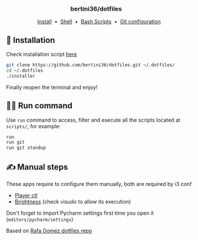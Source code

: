 <h3 align="center">
    bertini36/dotfiles
    <a href="linux">
        <img height="12" src="https://cdn.jsdelivr.net/npm/simple-icons@latest/icons/linux.svg" />
    </a>
</h3>
<p align="center">
  <a href="#-installation">Install</a>&nbsp;&nbsp;•&nbsp;
  <a href="shell">Shell</a>&nbsp;&nbsp;•&nbsp;
  <a href="scripts">Bash Scripts</a>&nbsp;&nbsp;•&nbsp;
  <a href="git/.gitconfig">Git configuration</a>
</p>

## 🚀 Installation
Check installation script [here](installer)
```bash
git clone https://github.com/bertini36/dotfiles.git ~/.dotfiles/
cd ~/.dotfiles
./installer
```
Finally reopen the terminal and enjoy! 

## 🏃‍♀️ Run command
Use `run` command to access, filter and execute all the scripts located at 
`scripts/`, for example:
```bash
run
run git
run git standup
```

## ✍️ Manual steps
These apps require to configure them manually, both are required by i3 conf

* <a href="https://github.com/altdesktop/playerctl">Player ctl</a>
* <a href="https://github.com/jappeace/brightnessctl">Brightness</a> (check visudo to allow its execution)

Don't forget to import Pycharm settings first time you open it (`editors/pycharm/settings`) 

Based on <a href="https://github.com/rgomezcasas/dotfiles" target="_blank">Rafa Gomez dotfiles repo</a>